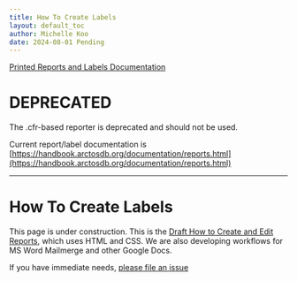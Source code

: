 ```yaml
---
title: How To Create Labels
layout: default_toc
author: Michelle Koo
date: 2024-08-01 Pending
---
```


[Printed Reports and Labels Documentation](https://handbook.arctosdb.org/documentation/reports.html)

# DEPRECATED

The .cfr-based reporter is deprecated and should not be used.

Current report/label documentation is [https://handbook.arctosdb.org/documentation/reports.html](https://handbook.arctosdb.org/documentation/reports.html)


-----------------------------------



# How To Create Labels

This page is under construction. This is the [Draft How to Create and Edit Reports](https://docs.google.com/document/d/e/2PACX-1vQC4WNQpWOTPhiGVrI_Os9FOh-Pm7eOwABc2o7qM3SOMe4rx3FPYrWLmwRX4CJMJZ6T7yZrmzXumQkC/pub), which uses HTML and CSS. We are also developing workflows for MS Word Mailmerge and other Google Docs.

If you have immediate needs,  [please file an issue](https://github.com/ArctosDB/arctos/issues/new?assignees=&labels=contact&template=contact-arctos.md&title=%5BCONTACT%5D)


